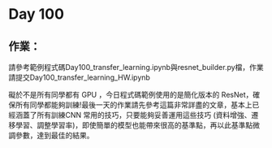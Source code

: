 # Day 100

## 作業：
請參考範例程式碼Day100_transfer_learning.ipynb與resnet_builder.py檔，作業請提交Day100_transfer_learning_HW.ipynb

礙於不是所有同學都有 GPU ，今日程式碼範例使用的是簡化版本的 ResNet，確保所有同學都能夠訓練!最後一天的作業請先參考這篇非常詳盡的文章，基本上已經涵蓋了所有訓練CNN 常用的技巧，只要能夠妥善運用這些技巧 (資料增強、遷移學習、調整學習率)，即使簡單的模型也能帶來很高的基準點，再以此基準點微調參數，達到最佳的結果。
